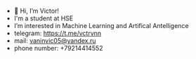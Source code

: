 - 👋 Hi, I’m Victor!
- I'm a student at HSE
- I’m interested in Machine Learning and Artifical Antelligence
- telegram: https://t.me/vctrvnn
- mail: vaninvic05@yandex.ru
- phone number: +79214414552

<!---
vctrvnn/vctrvnn is a ✨ special ✨ repository because its `README.md` (this file) appears on your GitHub profile.
You can click the Preview link to take a look at your changes.
--->
